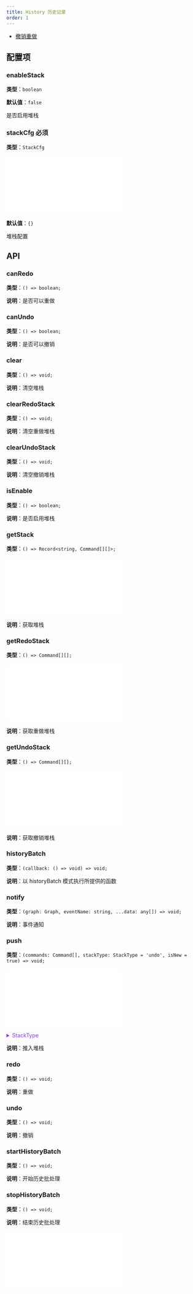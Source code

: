 ```yaml
---
title: History 历史记录
order: 1
---
```


- [撤销重做](/examples/tool/history/#history)

## 配置项

### enableStack

**类型**：`boolean`

**默认值**：`false`

是否启用堆栈

### stackCfg <Badge type="error">必须</Badge>

**类型**：`StackCfg`

<embed src="../../common/StackCfg.zh.md"></embed>

**默认值**：`{}`

堆栈配置

## API

### canRedo

**类型**：`() => boolean;`

**说明**：是否可以重做

### canUndo

**类型**：`() => boolean;`

**说明**：是否可以撤销

### clear

**类型**：`() => void;`

**说明**：清空堆栈

### clearRedoStack

**类型**：`() => void;`

**说明**：清空重做堆栈

### clearUndoStack

**类型**：`() => void;`

**说明**：清空撤销堆栈

### isEnable

**类型**：`() => boolean;`

**说明**：是否启用堆栈

### getStack

**类型**：`() => Record<string, Command[][]>;`

<embed src="../../common/PluginHistoryCommand.zh.md"></embed>

**说明**：获取堆栈

### getRedoStack

**类型**：`() => Command[][];`

<embed src="../../common/PluginHistoryCommand.zh.md"></embed>

**说明**：获取重做堆栈

### getUndoStack

**类型**：`() => Command[][];`

<embed src="../../common/PluginHistoryCommand.zh.md"></embed>

**说明**：获取撤销堆栈

### historyBatch

**类型**：`(callback: () => void) => void;`

**说明**：以 historyBatch 模式执行所提供的函数

### notify

**类型**：`(graph: Graph, eventName: string, ...data: any[]) => void;`

**说明**：事件通知

### push

**类型**：`(commands: Command[], stackType: StackType = 'undo', isNew = true) => void;`

<embed src="../../common/PluginHistoryCommand.zh.md"></embed>

<details>
  <summary style="color: #873bf4; cursor: pointer;">
    StackType
  </summary>

```ts
type StackType = 'redo' | 'undo';
```

</details>

**说明**：推入堆栈

### redo

**类型**：`() => void;`

**说明**：重做

### undo

**类型**：`() => void;`

**说明**：撤销

### startHistoryBatch

**类型**：`() => void;`

**说明**：开始历史批处理

### stopHistoryBatch

**类型**：`() => void;`

**说明**：结束历史批处理

<embed src="../../common/PluginAPIDestroy.zh.md"></embed>
